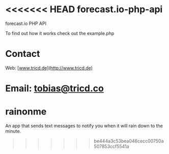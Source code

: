 <<<<<<< HEAD
forecast.io-php-api
===================

forecast.io PHP API

To find out how it works check out the example.php

# Contact

Web: [www.tricd.de](http://www.tricd.de)

Email: tobias@tricd.co
=======
rainonme
========

An app that sends text messages to notify you when it will rain down to the minute.
>>>>>>> be444a3c53bea046cecc00750a507853ccf5541a
